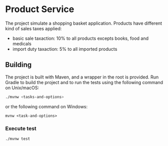 # Product Service

The project simulate a shopping basket application. Products have different kind of sales taxes applied:
 - basic sale taxaction: 10% to all products excepts books, food and medicals
 - import duty taxaction: 5% to all imported products

## Building
The project is built with Maven, and a wrapper in the root is provided.
Run Gradle to build the project and to run the tests using the following command on Unix/macOS:

```bash
./mvnw <tasks-and-options>
```

or the following command on Windows:

```dos
mvnw <task-and-options>
```

### Execute test

```bash
./mvnw test
```